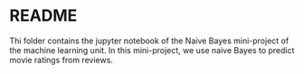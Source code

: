 # README

Thi folder contains the jupyter notebook of the Naive Bayes mini-project of the machine learning unit. In this mini-project, we use naive Bayes to predict movie ratings from reviews.
